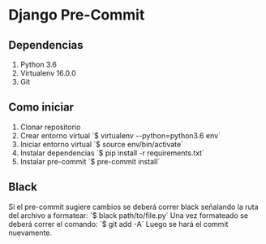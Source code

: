 # Django Pre-Commit
## Dependencias
1. Python 3.6
1. Virtualenv 16.0.0
1. Git

## Como iniciar
1. Clonar repositorio
1. Crear entorno virtual ´$ virtualenv --python=python3.6 env´
1. Iniciar entorno virtual ´$ source env/bin/activate´
1. Instalar dependencias ´$ pip install -r requirements.txt´
1. Instalar pre-commit ´$ pre-commit install´

## Black
Si el pre-commit sugiere cambios se deberá correr black señalando la ruta del archivo a formatear:
´$ black path/to/file.py´
Una vez formateado se deberá correr el comando:
´$ git add -A´
Luego se hará el commit nuevamente.
